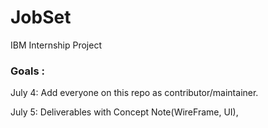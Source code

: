 # JobSet
IBM Internship Project 

### Goals :
July 4: Add everyone on this repo as contributor/maintainer.

July 5: Deliverables with Concept Note(WireFrame, UI), 

